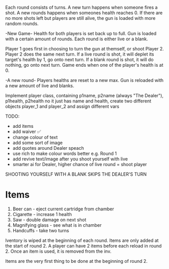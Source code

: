 Each round consists of turns.
A new turn happens when someone fires a shot.
A new rounds happens when someones health reaches 0.
If there are no more shots left but players are still alive, the gun is loaded with more random rounds.

-New Game-
Health for both players is set back up to full.
Gun is loaded with a certain amount of rounds.
Each round is either live or a blank.

Player 1 goes first in choosing to turn the gun at themself, or shoot Player 2.
Player 2 does the same next turn.
If a live round is shot, it will deplet its target's health by 1, go onto next turn.
If a blank round is shot, it will do nothing, go onto next turn.
Game ends when one of the player's health is at 0.

-A new round-
Players healths are reset to a new max.
Gun is reloaded with a new amount of live and blanks.

Implement player class, containing p1name, p2name (always "The Dealer"), p1health, p2health
no it just has name and health, create two different objects player_1 and player_2 and assign different vars

TODO:
- add items
- add waiver ✅
- change colour of text
- add some sort of image
- add quotes around Dealer speach
- use rich to make colour words better e.g. Round 1
- add revive text/image after you shoot yourself with live
- smarter ai for Dealer, higher chance of live round = shoot player

SHOOTING YOURSELF WITH A BLANK SKIPS THE DEALER'S TURN


# Items
1. Beer can - eject current cartridge from chamber
2. Cigarette - increase 1 health
3. Saw - double damage on next shot
4. Magnifying glass - see what is in chamber
5. Handcuffs - take two turns

Iventory is wiped at the beginning of each round.
Items are only added at the start of round 2.
A player can have 2 items before each reload in round 2.
Once an item is used, it is removed from the inv.

Items are the very first thing to be done at the beginning of round 2.